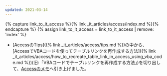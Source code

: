```yaml
---
updated: 2021-03-14
---
```

{% capture link_to_it_access %}{% link _it_articles/access/index.md %}{% endcapture %}
{% assign link_to_it_access = link_to_it_access | remove: 'index' %}

- [AccessのTips]({% link _it_articles/access/tips.md %})の中から、[AccessでVBAコードを使ってテーブルリンクを再作成する方法]({% link _it_articles/access/how_to_recreate_table_link_in_access_using_vba_code.md %})(旧:「VBAコードでテーブルリンクを再作成する方法」)を切り出して、[Accessのメモ]({{link_to_it_access}})へ引き上げました。
